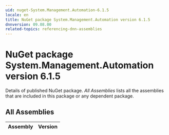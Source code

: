 ```yaml
---
uid: nuget-System.Management.Automation-6.1.5
locale: en
title: NuGet package System.Management.Automation version 6.1.5
dnnversion: 09.08.00
related-topics: referencing-dnn-assemblies
---
```


# NuGet package System.Management.Automation version 6.1.5
Details of published NuGet package.
*All Assemblies* lists all the assemblies that are included in this package or any dependent package.

## All Assemblies

|Assembly|Version|
|---|---|

